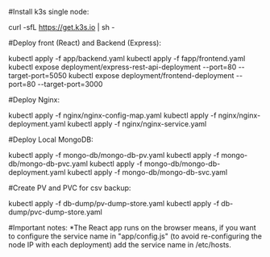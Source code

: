 #Install k3s single node:

curl -sfL https://get.k3s.io | sh -


#Deploy front (React) and Backend (Express):

kubectl apply -f app/backend.yaml
kubectl apply -f fapp/frontend.yaml
kubectl expose deployment/express-rest-api-deployment --port=80 --target-port=5050
kubectl expose deployment/frontend-deployment --port=80 --target-port=3000

#Deploy Nginx:

kubectl apply -f nginx/nginx-config-map.yaml
kubectl apply -f nginx/nginx-deployment.yaml
kubectl apply -f nginx/nginx-service.yaml

#Deploy Local MongoDB:

kubectl apply -f mongo-db/mongo-db-pv.yaml
kubectl apply -f mongo-db/mongo-db-pvc.yaml
kubectl apply -f mongo-db/mongo-db-deployment.yaml
kubectl apply -f mongo-db/mongo-db-svc.yaml

#Create PV and PVC for csv backup:

kubectl apply -f db-dump/pv-dump-store.yaml
kubectl apply -f db-dump/pvc-dump-store.yaml


#Important notes:
*The React app runs on the browser means, if you want to configure the service name in "app/config.js" (to avoid re-configuring the node IP with each deployment) add the service name in /etc/hosts.


